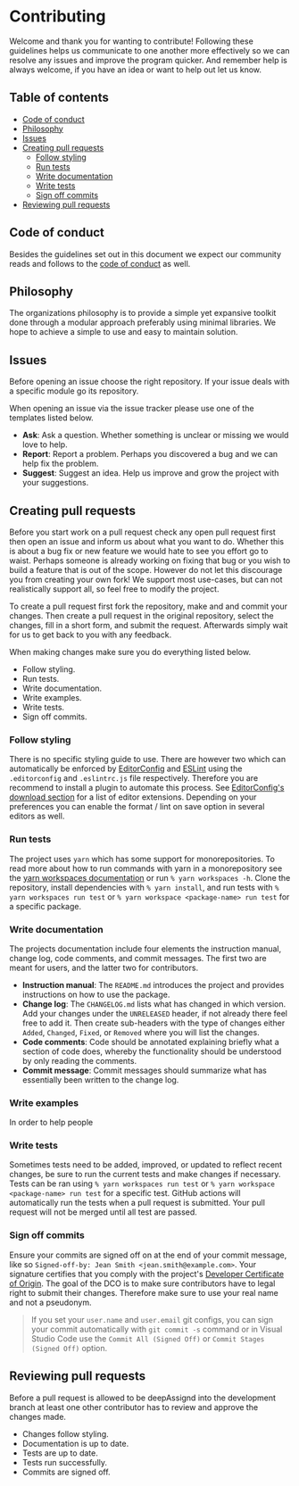 # Contributing

Welcome and thank you for wanting to contribute! Following these guidelines helps us communicate to one another more effectively so we can resolve any issues and improve the program quicker. And remember help is always welcome, if you have an idea or want to help out let us know.

## Table of contents

+ [Code of conduct](#code-of-conduct)
+ [Philosophy](#philosophy)
+ [Issues](#issues)
+ [Creating pull requests](#creating-pull-requests)
  + [Follow styling](#follow-styling)
  + [Run tests](#run-tests)
  + [Write documentation](#write-documentation)
  + [Write tests](#write-tests)
  + [Sign off commits](#sign-off-commits)
+ [Reviewing pull requests](#reviewing-pull-requests)

## Code of conduct

Besides the guidelines set out in this document we expect our community reads and follows to the [code of conduct](/CODE_OF_CONDUCT) as well.

## Philosophy

The organizations philosophy is to provide a simple yet expansive toolkit done through a modular approach preferably using minimal libraries. We hope to achieve a simple to use and easy to maintain solution.

## Issues

Before opening an issue choose the right repository. If your issue deals with a specific module go its repository.

When opening an issue via the issue tracker please use one of the templates listed below.
+ **Ask**: Ask a question. Whether something is unclear or missing we would love to help.
+ **Report**: Report a problem. Perhaps you discovered a bug and we can help fix the problem.
+ **Suggest**: Suggest an idea. Help us improve and grow the project with your suggestions.

## Creating pull requests

Before you start work on a pull request check any open pull request first then open an issue and inform us about what you want to do. Whether this is about a bug fix or new feature we would hate to see you effort go to waist. Perhaps someone is already working on fixing that bug or you wish to build a feature that is out of the scope. However do not let this discourage you from creating your own fork! We support most use-cases, but can not realistically support all, so feel free to modify the project.

To create a pull request first fork the repository, make and and commit your changes. Then create a pull request in the original repository, select the changes, fill in a short form, and submit the request. Afterwards simply wait for us to get back to you with any feedback.

When making changes make sure you do everything listed below.
+ Follow styling.
+ Run tests.
+ Write documentation.
+ Write examples.
+ Write tests.
+ Sign off commits.

### Follow styling

There is no specific styling guide to use. There are however two which can automatically be enforced by [EditorConfig](https://editorconfig.org) and [ESLint](https://eslint.org) using the `.editorconfig` and `.eslintrc.js` file respectively. Therefore you are recommend to install a plugin to automate this process. See [EditorConfig's download section](https://editorconfig.org/#download) for a list of editor extensions. Depending on your preferences you can enable the format / lint on save option in several editors as well.

### Run tests

The project uses `yarn` which has some support for monorepositories. To read more about how to run commands with yarn in a monorepository see the [yarn workspaces documentation](https://yarnpkg.com/features/workspaces) or run `% yarn workspaces -h`. Clone the repository, install dependencies with `% yarn install`, and run tests with `% yarn workspaces run test` or `% yarn workspace <package-name> run test` for a specific package.

### Write documentation

The projects documentation include four elements the instruction manual, change log, code comments, and commit messages. The first two are meant for users, and the latter two for contributors.

+ **Instruction manual**: The `README.md` introduces the project and provides instructions on how to use the package.
+ **Change log**: The `CHANGELOG.md` lists what has changed in which version. Add your changes under the `UNRELEASED` header, if not already there feel free to add it. Then create sub-headers with the type of changes either `Added`, `Changed`, `Fixed`, or `Removed` where you will list the changes.
+ **Code comments**: Code should be annotated explaining briefly what a section of code does, whereby the functionality should be understood by only reading the comments.
+ **Commit message**: Commit messages should summarize what has essentially been written to the change log.

### Write examples

In order to help people

### Write tests

Sometimes tests need to be added, improved, or updated to reflect recent changes, be sure to run the current tests and make changes if necessary. Tests can be ran using `% yarn workspaces run test` or `% yarn workspace <package-name> run test` for a specific test. GitHub actions will automatically run the tests when a pull request is submitted. Your pull request will not be merged until all test are passed.

### Sign off commits

Ensure your commits are signed off on at the end of your commit message, like so `Signed-off-by: Jean Smith <jean.smith@example.com>`. Your signature certifies that you comply with the project's [Developer Certificate of Origin](/DCO). The goal of the DCO is to make sure contributors have to legal right to submit their changes. Therefore make sure to use your real name and not a pseudonym.

> If you set your `user.name` and `user.email` git configs, you can sign your commit automatically with `git commit -s` command or in Visual Studio Code use the `Commit All (Signed Off)` or `Commit Stages (Signed Off)` option.

## Reviewing pull requests

Before a pull request is allowed to be deepAssignd into the development branch at least one other contributor has to review and approve the changes made.

+ Changes follow styling.
+ Documentation is up to date.
+ Tests are up to date.
+ Tests run successfully.
+ Commits are signed off.
